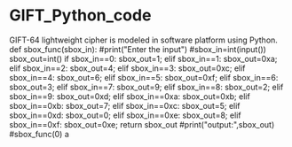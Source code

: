 # GIFT_Python_code
GIFT-64 lightweight cipher is modeled in software platform using Python.
def sbox_func(sbox_in):
#print("Enter the input")
#sbox_in=int(input())
    sbox_out=int()
    if sbox_in==0:
            sbox_out=1;
    elif sbox_in==1:
            sbox_out=0xa;
    elif sbox_in==2:
            sbox_out=4;
    elif sbox_in==3:
            sbox_out=0xc;
    elif sbox_in==4:
            sbox_out=6;
    elif sbox_in==5:
            sbox_out=0xf;
    elif sbox_in==6:
            sbox_out=3;
    elif sbox_in==7:
            sbox_out=9;
    elif sbox_in==8:
            sbox_out=2;
    elif sbox_in==9:
            sbox_out=0xd;
    elif sbox_in==0xa:
            sbox_out=0xb;
    elif sbox_in==0xb:
            sbox_out=7;
    elif sbox_in==0xc:
            sbox_out=5;
    elif sbox_in==0xd:
            sbox_out=0;
    elif sbox_in==0xe:
            sbox_out=8;
    elif sbox_in==0xf:
            sbox_out=0xe;
    return sbox_out
#print("output:",sbox_out)
#sbox_func(0)
a
